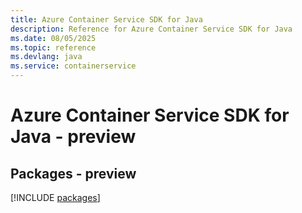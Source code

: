 ```yaml
---
title: Azure Container Service SDK for Java
description: Reference for Azure Container Service SDK for Java
ms.date: 08/05/2025
ms.topic: reference
ms.devlang: java
ms.service: containerservice
---
```

# Azure Container Service SDK for Java - preview
## Packages - preview
[!INCLUDE [packages](container-service-index.md)]